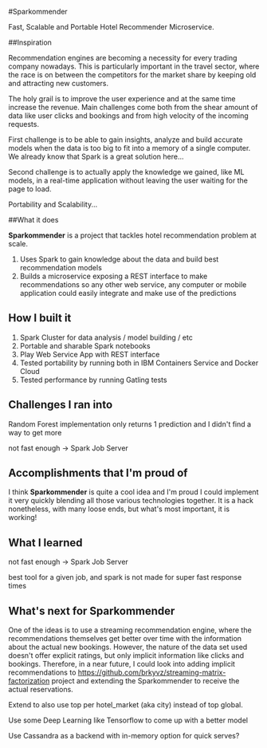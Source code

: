 #Sparkommender

Fast, Scalable and Portable Hotel Recommender Microservice.

##Inspiration

Recommendation engines are becoming a necessity for every trading company nowadays.
This is particularly important in the travel sector,
where the race is on between the competitors for the market share by keeping old and attracting new customers.

The holy grail is to improve the user experience and at the same time increase the revenue.
Main challenges come both from the shear amount of data like user clicks and bookings and from high velocity of the incoming requests.

First challenge is to be able to gain insights, analyze and build accurate models
when the data is too big to fit into a memory of a single computer. We already know that
Spark is a great solution here...

Second challenge is to actually apply the knowledge we gained, like ML models,
in a real-time application without leaving the user waiting for the page to load.

Portability and Scalability...


##What it does

**Sparkommender** is a project that tackles hotel recommendation problem at scale.

1) Uses Spark to gain knowledge about the data and build best recommendation models
2) Builds a microservice exposing a REST interface to make recommendations so
any other web service, any computer or mobile application could easily integrate
and make use of the predictions


## How I built it
1) Spark Cluster for data analysis / model building / etc
2) Portable and sharable Spark notebooks
2) Play Web Service App with REST interface
4) Tested portability by running both in IBM Containers Service and Docker Cloud
5) Tested performance by running Gatling tests


## Challenges I ran into
Random Forest implementation only returns 1 prediction and I didn't find a way to get more

not fast enough -> Spark Job Server

## Accomplishments that I'm proud of

I think **Sparkommender** is quite a cool idea and I'm proud I could implement it very quickly blending all those various technologies together. It is a hack nonetheless, with many loose ends, but what's most important, it is working!

## What I learned
not fast enough -> Spark Job Server

best tool for a given job, and spark is not made for super fast response times

## What's next for Sparkommender

One of the ideas is to use a streaming recommendation engine, where the recommendations
themselves get better over time with the information about the actual new bookings.
However, the nature of the data set used doesn't offer explicit ratings,
but only implicit information like clicks and bookings.
Therefore, in a near future, I could look into adding implicit recommendations to
https://github.com/brkyvz/streaming-matrix-factorization project
and extending the Sparkommender to receive the actual reservations.

Extend to also use top per hotel_market (aka city) instead of top global.

Use some Deep Learning like Tensorflow to come up with a better model

Use Cassandra as a backend with in-memory option for quick serves?
